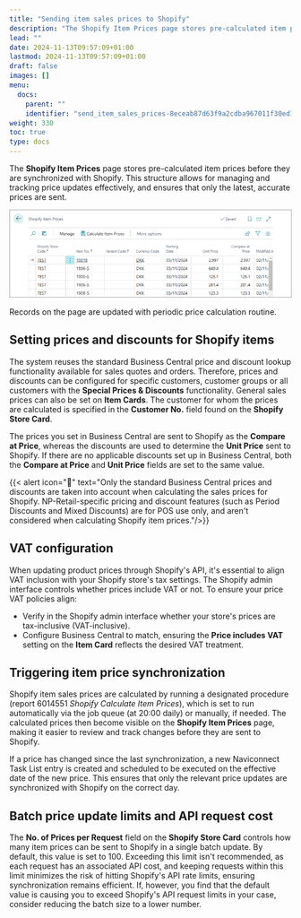 ```yaml
---
title: "Sending item sales prices to Shopify"
description: "The Shopify Item Prices page stores pre-calculated item prices before they are synchronized with Shopify. This structure allows for managing and tracking price updates effectively, and ensures that only the latest, accurate prices are sent. "
lead: ""
date: 2024-11-13T09:57:09+01:00
lastmod: 2024-11-13T09:57:09+01:00
draft: false
images: []
menu:
  docs:
    parent: ""
    identifier: "send_item_sales_prices-8eceab87d63f9a2cdba967011f30ed1b"
weight: 330
toc: true
type: docs
---
```


The **Shopify Item Prices** page stores pre-calculated item prices before they are synchronized with Shopify. This structure allows for managing and tracking price updates effectively, and ensures that only the latest, accurate prices are sent. 

  ![shopify_item_prices](Images/shopify_item_prices.PNG)

Records on the page are updated with periodic price calculation routine.

## Setting prices and discounts for Shopify items

The system reuses the standard Business Central price and discount lookup functionality available for sales quotes and orders. Therefore, prices and discounts can be configured for specific customers, customer groups or all customers with the **Special Prices & Discounts** functionality. General sales prices can also be set on **Item Cards**.  The customer for whom the prices are calculated is specified in the **Customer No.** field found on the **Shopify Store Card**.

The prices you set in Business Central are sent to Shopify as the **Compare at Price**, whereas the discounts are used to determine the **Unit Price** sent to Shopify. If there are no applicable discounts set up in Business Central, both the **Compare at Price** and **Unit Price** fields are set to the same value. 

{{< alert icon="📝" text="Only the standard Business Central prices and discounts are taken into account when calculating the sales prices for Shopify. NP-Retail-specific pricing and discount features (such as Period Discounts and Mixed Discounts) are for POS use only, and aren't considered when calculating Shopify item prices."/>}}

## VAT configuration

When updating product prices through Shopify's API, it's essential to align VAT inclusion with your Shopify store's tax settings. The Shopify admin interface controls whether prices include VAT or not. To ensure your price VAT policies align:

- Verify in the Shopify admin interface whether your store's prices are tax-inclusive (VAT-inclusive).
- Configure Business Central to match, ensuring the **Price includes VAT** setting on the **Item Card** reflects the desired VAT treatment. 

## Triggering item price synchronization

Shopify item sales prices are calculated by running a designated procedure (report 6014551 *Shopify Calculate Item Prices*), which is set to run automatically via the job queue (at 20:00 daily) or manually, if needed. The calculated prices then become visible on the **Shopify Item Prices** page, making it easier to review and track changes before they are sent to Shopify. 

If a price has changed since the last synchronization, a new Naviconnect Task List entry is created and scheduled to be executed on the effective date of the new price. This ensures that only the relevant price updates are synchronized with Shopify on the correct day. 

## Batch price update limits and API request cost

The **No. of Prices per Request** field on the **Shopify Store Card** controls how many item prices can be sent to Shopify in a single batch update. By default, this value is set to 100. Exceeding this limit isn't recommended, as each request has an associated API cost, and keeping requests within this limit minimizes the risk of hitting Shopify's API rate limits, ensuring synchronization remains efficient. If, however, you find that the default value is causing you to exceed Shopify's API request limits in your case, consider reducing the batch size to a lower number. 

